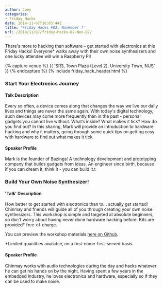 ```yaml
---
author: Joey
categories:
- Friday Hacks
date: 2014-11-07T18:05:44Z
title: 'Friday Hacks #82, November 7'
url: /2014/11/07/friday-hacks-82-Nov-07/
---
```


There's more to hacking than software – get started with electronics at this Friday Hacks! Everyone* walks away with their own noise synthesizers and one lucky attendee will win a Raspberry Pi!

{% capture venue %}
    {{ 'SR3, Town Plaza (Level 2), University Town, NUS' }}
{% endcapture %}
{% include friday_hack_header.html %}

### Start Your Electronics Journey

#### Talk Description
Every so often, a device comes along that changes the way we live our daily lives and things are never the same again. With today's digital technology, such devices may come more frequently than in the past - personal gadgets you cannot live without. What’s inside? What makes it tick? How do you find out? In this sharing, Mark will provide an introduction to hardware hacking and why it matters, going through some quick tips on getting cosy with hardware to find out what makes it tick.

#### Speaker Profile
Mark is the founder of Bazinga! A technology development and prototyping company that builds gadgets from ideas. An engineer since birth, because if you can dream it, think it - you can build it.t

### Build Your Own Noise Synthesizer!

#### 'Talk' Description
How better to get started with electronics than to... actually get started! Chinmay and friends will guide all of you through creating your own noise synthesizers. This workshop is simple and targeted at absolute beginners, so don't worry about having never done hardware hacking before. Kits are provided* free-of-charge.

You can preview the workshop materials <a href="https://github.com/notthetup/squaresynth-workshop/">here on Github</a>.

*Limited quantities available, on a first-come-first-served basis.

#### Speaker Profile
Chinmay works with audio technologies during the day and hacks whatever he can get his hands on by the night. Having spent a few years in the embedded industry, he loves electronics and hardware, especially so if they can be used to make noise.
